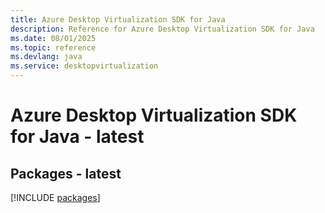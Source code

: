 ```yaml
---
title: Azure Desktop Virtualization SDK for Java
description: Reference for Azure Desktop Virtualization SDK for Java
ms.date: 08/01/2025
ms.topic: reference
ms.devlang: java
ms.service: desktopvirtualization
---
```

# Azure Desktop Virtualization SDK for Java - latest
## Packages - latest
[!INCLUDE [packages](desktop-virtualization-index.md)]